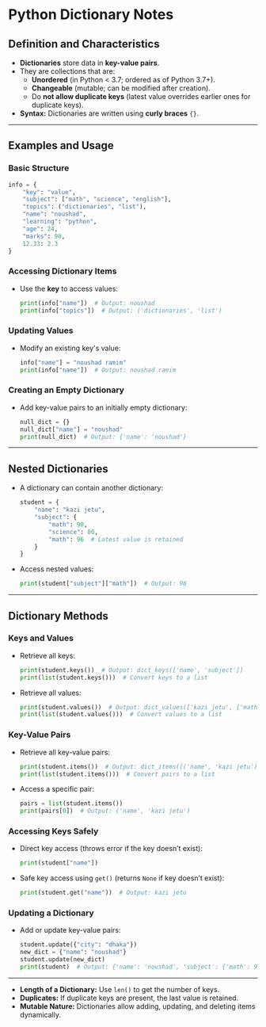 # Python Dictionary Notes

## **Definition and Characteristics**
- **Dictionaries** store data in **key-value pairs**.
- They are collections that are:
  - **Unordered** (in Python < 3.7; ordered as of Python 3.7+).
  - **Changeable** (mutable; can be modified after creation).
  - Do **not allow duplicate keys** (latest value overrides earlier ones for duplicate keys).
- **Syntax:** Dictionaries are written using **curly braces** `{}`.

---

## **Examples and Usage**

### **Basic Structure**
```python
info = {
    "key": "value",
    "subject": ["math", "science", "english"],
    "topics": ("dictionaries", "list"),
    "name": "noushad",
    "learning": "python",
    "age": 24,
    "marks": 90,
    12.33: 2.3
}
```

### **Accessing Dictionary Items**
- Use the **key** to access values:
  ```python
  print(info["name"])  # Output: noushad
  print(info["topics"])  # Output: ('dictionaries', 'list')
  ```

### **Updating Values**
- Modify an existing key's value:
  ```python
  info["name"] = "noushad ramim"
  print(info["name"])  # Output: noushad ramim
  ```

### **Creating an Empty Dictionary**
- Add key-value pairs to an initially empty dictionary:
  ```python
  null_dict = {}
  null_dict["name"] = "noushad"
  print(null_dict)  # Output: {'name': 'noushad'}
  ```

---

## **Nested Dictionaries**
- A dictionary can contain another dictionary:
  ```python
  student = {
      "name": "kazi jetu",
      "subject": {
          "math": 90,
          "science": 80,
          "math": 96  # Latest value is retained
      }
  }
  ```
- Access nested values:
  ```python
  print(student["subject"]["math"])  # Output: 96
  ```

---

## **Dictionary Methods**

### **Keys and Values**
- Retrieve all keys:
  ```python
  print(student.keys())  # Output: dict_keys(['name', 'subject'])
  print(list(student.keys()))  # Convert keys to a list
  ```
- Retrieve all values:
  ```python
  print(student.values())  # Output: dict_values(['kazi jetu', {'math': 96, 'science': 80}])
  print(list(student.values()))  # Convert values to a list
  ```

### **Key-Value Pairs**
- Retrieve all key-value pairs:
  ```python
  print(student.items())  # Output: dict_items([('name', 'kazi jetu'), ('subject', {...})])
  print(list(student.items()))  # Convert pairs to a list
  ```
- Access a specific pair:
  ```python
  pairs = list(student.items())
  print(pairs[0])  # Output: ('name', 'kazi jetu')
  ```

### **Accessing Keys Safely**
- Direct key access (throws error if the key doesn’t exist):
  ```python
  print(student["name"])
  ```
- Safe key access using `get()` (returns `None` if key doesn’t exist):
  ```python
  print(student.get("name"))  # Output: kazi jetu
  ```

### **Updating a Dictionary**
- Add or update key-value pairs:
  ```python
  student.update({"city": "dhaka"})
  new_dict = {"name": "noushad"}
  student.update(new_dict)
  print(student)  # Output: {'name': 'noushad', 'subject': {'math': 96, 'science': 80}, 'city': 'dhaka'}
  ```

---
- **Length of a Dictionary:** Use `len()` to get the number of keys.
- **Duplicates:** If duplicate keys are present, the last value is retained.
- **Mutable Nature:** Dictionaries allow adding, updating, and deleting items dynamically.
```
